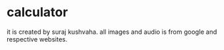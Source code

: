 # calculator
it is created by suraj kushvaha.
all images and audio is from google and respective websites.

